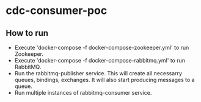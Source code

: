 # cdc-consumer-poc

## How to run

- Execute 'docker-compose -f docker-compose-zookeeper.yml' to run Zookeeper.
- Execute 'docker-compose -f docker-compose-rabbitmq.yml' to run RabbitMQ.
- Run the rabbitmq-publisher service.
  This will create all necessarry queues, bindings, exchanges. It will also start producing messages to a queue.
- Run multiple instances of rabbitmq-consumer service.
